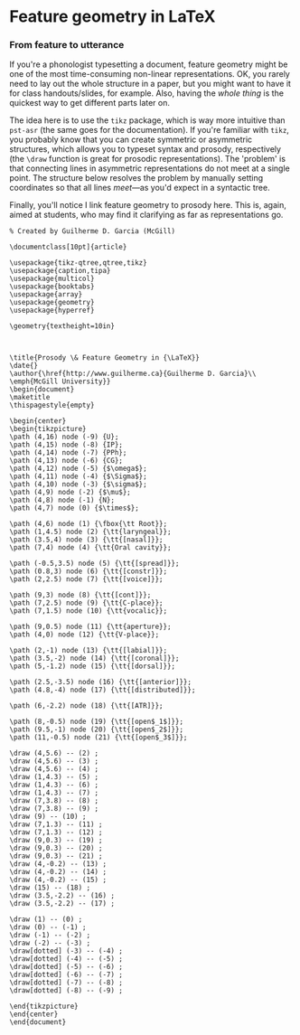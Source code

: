 # Feature geometry in LaTeX

### From feature to utterance

If you're a phonologist typesetting a document, feature geometry might be one of the most time-consuming non-linear representations. OK, you rarely need to lay out the whole structure in a paper, but you might want to have it for class handouts/slides, for example. Also, having the *whole thing* is the quickest way to get different parts later on.

The idea here is to use the ```tikz``` package, which is way more intuitive than ```pst-asr``` (the same goes for the documentation). If you're familiar with ```tikz```, you probably know that you can create symmetric or asymmetric structures, which allows you to typeset syntax and prosody, respectively (the ```\draw``` function is great for prosodic representations). The 'problem' is that connecting lines in asymmetric representations do not meet at a single point. The structure below resolves the problem by manually setting coordinates so that all lines *meet*—as you'd expect in a syntactic tree.

Finally, you'll notice I link feature geometry to prosody here. This is, again, aimed at students, who may find it clarifying as far as representations go.


```{latex}
% Created by Guilherme D. Garcia (McGill)

\documentclass[10pt]{article}

\usepackage{tikz-qtree,qtree,tikz}
\usepackage{caption,tipa}
\usepackage{multicol}
\usepackage{booktabs}
\usepackage{array}
\usepackage{geometry}
\usepackage{hyperref}

\geometry{textheight=10in}


    
\title{Prosody \& Feature Geometry in {\LaTeX}}
\date{}
\author{\href{http://www.guilherme.ca}{Guilherme D. Garcia}\\ \emph{McGill University}}
\begin{document}
\maketitle
\thispagestyle{empty}

\begin{center}
\begin{tikzpicture}
\path (4,16) node (-9) {U};
\path (4,15) node (-8) {IP};
\path (4,14) node (-7) {PPh};
\path (4,13) node (-6) {CG};
\path (4,12) node (-5) {$\omega$};
\path (4,11) node (-4) {$\Sigma$};
\path (4,10) node (-3) {$\sigma$};
\path (4,9) node (-2) {$\mu$};
\path (4,8) node (-1) {N};
\path (4,7) node (0) {$\times$};

\path (4,6) node (1) {\fbox{\tt Root}};
\path (1,4.5) node (2) {\tt{laryngeal}};
\path (3.5,4) node (3) {\tt{[nasal]}};
\path (7,4) node (4) {\tt{Oral cavity}};

\path (-0.5,3.5) node (5) {\tt{[spread]}};
\path (0.8,3) node (6) {\tt{[constr]}};
\path (2,2.5) node (7) {\tt{[voice]}};

\path (9,3) node (8) {\tt{[cont]}};
\path (7,2.5) node (9) {\tt{C-place}};
\path (7,1.5) node (10) {\tt{vocalic}};

\path (9,0.5) node (11) {\tt{aperture}};
\path (4,0) node (12) {\tt{V-place}};

\path (2,-1) node (13) {\tt{[labial]}};
\path (3.5,-2) node (14) {\tt{[coronal]}};
\path (5,-1.2) node (15) {\tt{[dorsal]}};

\path (2.5,-3.5) node (16) {\tt{[anterior]}};
\path (4.8,-4) node (17) {\tt{[distributed]}};

\path (6,-2.2) node (18) {\tt{[ATR]}};

\path (8,-0.5) node (19) {\tt{[open$_1$]}};
\path (9.5,-1) node (20) {\tt{[open$_2$]}};
\path (11,-0.5) node (21) {\tt{[open$_3$]}};

\draw (4,5.6) -- (2) ;
\draw (4,5.6) -- (3) ;
\draw (4,5.6) -- (4) ;
\draw (1,4.3) -- (5) ;
\draw (1,4.3) -- (6) ;
\draw (1,4.3) -- (7) ;
\draw (7,3.8) -- (8) ;
\draw (7,3.8) -- (9) ;
\draw (9) -- (10) ;
\draw (7,1.3) -- (11) ;
\draw (7,1.3) -- (12) ;
\draw (9,0.3) -- (19) ;
\draw (9,0.3) -- (20) ;
\draw (9,0.3) -- (21) ;
\draw (4,-0.2) -- (13) ;
\draw (4,-0.2) -- (14) ;
\draw (4,-0.2) -- (15) ;
\draw (15) -- (18) ;
\draw (3.5,-2.2) -- (16) ;
\draw (3.5,-2.2) -- (17) ;

\draw (1) -- (0) ;
\draw (0) -- (-1) ;
\draw (-1) -- (-2) ;
\draw (-2) -- (-3) ;
\draw[dotted] (-3) -- (-4) ;
\draw[dotted] (-4) -- (-5) ;
\draw[dotted] (-5) -- (-6) ;
\draw[dotted] (-6) -- (-7) ;
\draw[dotted] (-7) -- (-8) ;
\draw[dotted] (-8) -- (-9) ;

\end{tikzpicture}
\end{center}
\end{document}

```
